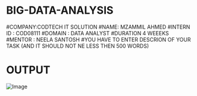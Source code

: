 # BIG-DATA-ANALYSIS
#COMPANY:CODTECH IT  SOLUTION
#NAME: MZAMMIL AHMED
#INTERN ID : COD08111
#DOMAIN : DATA ANALYST
 #DURATION 4 WEEEKS
 #MENTOR : NEELA SANTOSH
 #YOU HAVE TO ENTER DESCRION OF YOUR TASK (AND IT SHOULD NOT NE LESS THEN 500 WORDS)

# OUTPUT
![Image](https://github.com/user-attachments/assets/c7099cb7-bf74-4f8c-802d-7009dab720b1)
